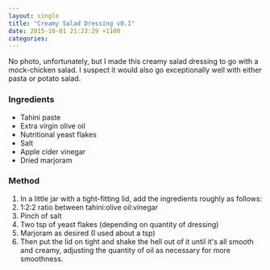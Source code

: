 ```yaml
---
layout: single
title: "Creamy Salad Dressing v0.1"
date: 2015-10-01 21:23:29 +1100
categories:
---
```

No photo, unfortunately, but I made this creamy salad dressing to go
with a mock-chicken salad. I suspect it would also go exceptionally well
with either pasta or potato salad.

### Ingredients

-   Tahini paste
-   Extra virgin olive oil
-   Nutritional yeast flakes
-   Salt
-   Apple cider vinegar
-   Dried marjoram

### Method

1.  In a little jar with a tight-fitting lid, add the ingredients
    roughly as follows:
2.  1:2:2 ratio between tahini:olive oil:vinegar
3.  Pinch of salt
4.  Two tsp of yeast flakes (depending on quantity of dressing)
5.  Marjoram as desired (I used about a tsp)
6.  Then put the lid on tight and shake the hell out of it until it's
    all smooth and creamy, adjusting the quantity of oil as necessary
    for more smoothness.
